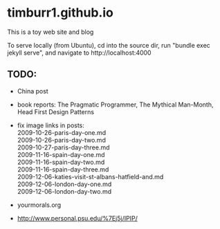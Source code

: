 # timburr1.github.io
This is a toy web site and blog

To serve locally (from Ubuntu), cd into the source dir, run "bundle exec jekyll serve", and navigate to http://localhost:4000 

## TODO:

- China post

- book reports: The Pragmatic Programmer, The Mythical Man-Month, Head First Design Patterns

- fix image links in posts:  
2009-10-26-paris-day-one.md  
2009-10-26-paris-day-two.md  
2009-10-27-paris-day-three.md  
2009-11-16-spain-day-one.md  
2009-11-16-spain-day-two.md  
2009-11-16-spain-day-three.md  
2009-12-06-katies-visit-st-albans-hatfield-and.md  
2009-12-06-london-day-one.md  
2009-12-06-london-day-two.md  

- yourmorals.org

- http://www.personal.psu.edu/%7Ej5j/IPIP/